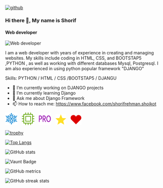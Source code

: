 
[<img src='https://cdn.jsdelivr.net/npm/simple-icons@3.0.1/icons/github.svg' alt='github' height='40'>](https://github.com/Shorif-hasan)  

### Hi there 👋, My name is Shorif
#### Web developer
![Web developer](https://scontent.fdac145-1.fna.fbcdn.net/v/t1.6435-9/51428716_638178359970231_8366760248689557504_n.jpg?_nc_cat=100&ccb=1-7&_nc_sid=7a1959&_nc_eui2=AeGWde96gPKIzxFeRQrFkLeguye97AV8Gr-7J73sBXwav6ucdF4ed5ep7Ja9E9zZRSxJQ172KvWRH6MfWvEVQgC7&_nc_ohc=zw9QvRssM3MAX9SSGb_&_nc_ht=scontent.fdac145-1.fna&oh=00_AfDxv3T3mzmO4HkWcLqPvy_R2ms2SVN7Hx9H_UT6RQWSWQ&oe=65A62B0D)

I am a web developer with years of experience in creating and managing websites. My skills include coding in HTML, CSS, and BOOTSTAP5 ,PYTHON , as well as working with different databases Mysql, Postgresql. I am also experienced in using python popular framework "DJANGO"

Skills: PYTHON / HTML / CSS /BOOTSTAP5 / DJANGU 

- 🔭 I’m currently working on DJANGO projects 
- 🌱 I’m currently learning Django 
- 💬 Ask me about Django Framework 
- 📫 How to reach me: https://www.facebook.com/shorifrehman.shoikot 



<a href='https://archiveprogram.github.com/'><img src='https://raw.githubusercontent.com/acervenky/animated-github-badges/master/assets/acbadge.gif' width='40' height='40'></a> <a href='https://docs.github.com/en/developers'><img src='https://raw.githubusercontent.com/acervenky/animated-github-badges/master/assets/devbadge.gif' width='40' height='40'></a> <a href='https://github.com/pricing'><img src='https://raw.githubusercontent.com/acervenky/animated-github-badges/master/assets/pro.gif' width='40' height='40'></a> <a href='https://stars.github.com/'><img src='https://raw.githubusercontent.com/acervenky/animated-github-badges/master/assets/starbadge.gif' width='35' height='35'></a> <a href='https://docs.github.com/en/github/supporting-the-open-source-community-with-github-sponsors'><img src='https://raw.githubusercontent.com/acervenky/animated-github-badges/master/assets/sponsorbadge.gif' width='35' height='35'></a> 

[![trophy](https://github-profile-trophy.vercel.app/?username=Shorif-hasan)](https://github.com/ryo-ma/github-profile-trophy)

[![Top Langs](https://github-readme-stats.vercel.app/api/top-langs/?username=Shorif-hasan)](https://github.com/anuraghazra/github-readme-stats)

![GitHub stats](https://github-readme-stats.vercel.app/api?username=Shorif-hasan&show_icons=true&count_private=true)  

![Vaunt Badge](https://api.vaunt.dev/v1/github/entities/Shorif-hasan/contributions?format=svg&private=true)  

![GitHub metrics](https://metrics.lecoq.io/Shorif-hasan)  

![GitHub streak stats](https://streak-stats.demolab.com/?user=Shorif-hasan)  

